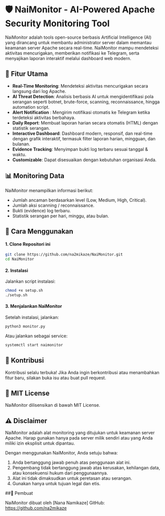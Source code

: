 # 🛡️ NaiMonitor - AI-Powered Apache Security Monitoring Tool

NaiMonitor adalah tools open-source berbasis Artificial Intelligence (AI) yang dirancang untuk membantu administrator server dalam memantau keamanan server Apache secara real-time. NaiMonitor mampu mendeteksi aktivitas mencurigakan, memberikan notifikasi ke Telegram, serta menyajikan laporan interaktif melalui dashboard web modern.

## 🚀 Fitur Utama

- **Real-Time Monitoring**: Mendeteksi aktivitas mencurigakan secara langsung dari log Apache.
- **AI Threat Detection**: Analisis berbasis AI untuk mengidentifikasi pola serangan seperti botnet, brute-force, scanning, reconnaissance, hingga automation script.
- **Alert Notification** : Mengirim notifikasi otomatis ke Telegram ketika terdeteksi aktivitas berbahaya.
- **Daily Report**: Membuat laporan harian secara otomatis (HTML) dengan statistik serangan.
- **Interactive Dashboard**: Dashboard modern, responsif, dan real-time dengan grafik interaktif, termasuk filter laporan harian, mingguan, dan bulanan.
- **Evidence Tracking**: Menyimpan bukti log terbaru sesuai tanggal & waktu.
- **Customizable**: Dapat disesuaikan dengan kebutuhan organisasi Anda.

## 📊 Monitoring Data
NaiMonitor menampilkan informasi berikut:
- Jumlah ancaman berdasarkan level (Low, Medium, High, Critical).
- Jumlah aksi scanning / reconnaissance.
- Bukti (evidence) log terbaru.
- Statistik serangan per hari, minggu, atau bulan.

## 🔧 Cara Menggunakan
#### 1. Clone Repositori ini
```bash
git clone https://github.com/na2mikaze/NaiMonitor.git
cd NaiMonitor
```

#### 2. Instalasi
Jalankan script instalasi:
```bash
chmod +x setup.sh
./setup.sh
```

#### 3. Menjalankan NaiMonitor
Setelah instalasi, jalankan:
```bash
python3 monitor.py
```
Atau jalankan sebagai service:
```bash
systemctl start naimonitor
```

## 🤝 Kontribusi

Kontribusi selalu terbuka!
Jika Anda ingin berkontribusi atau menambahkan fitur baru, silakan buka isu atau buat pull request.

## 📄 MIT License

NaiMonitor dilisensikan di bawah MIT License.

## ⚠️ Disclaimer

NaiMonitor adalah alat monitoring yang ditujukan untuk keamanan server Apache.
Harap gunakan hanya pada server milik sendiri atau yang Anda miliki izin eksplisit untuk dipantau.

Dengan menggunakan NaiMonitor, Anda setuju bahwa:
1. Anda bertanggung jawab penuh atas penggunaan alat ini.
2. Pengembang tidak bertanggung jawab atas kerusakan, kehilangan data, atau konsekuensi hukum dari penggunaannya.
3. Alat ini tidak dimaksudkan untuk peretasan atau serangan.
4. Gunakan hanya untuk tujuan legal dan etis.

##👤 Pembuat

NaiMonitor dibuat oleh [Nana Namikaze]
GitHub: https://github.com/na2mikaze
